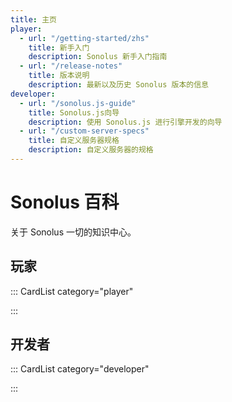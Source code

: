 ```yaml
---
title: 主页
player:
  - url: "/getting-started/zhs"
    title: 新手入门
    description: Sonolus 新手入门指南
  - url: "/release-notes"
    title: 版本说明
    description: 最新以及历史 Sonolus 版本的信息
developer:
  - url: "/sonolus.js-guide"
    title: Sonolus.js向导
    description: 使用 Sonolus.js 进行引擎开发的向导
  - url: "/custom-server-specs"
    title: 自定义服务器规格
    description: 自定义服务器的规格
---
```


# Sonolus 百科

关于 Sonolus 一切的知识中心。

## 玩家

::: CardList category="player"

:::

## 开发者

::: CardList category="developer"

:::
